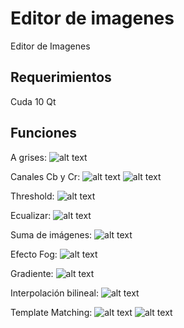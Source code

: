# Editor de imagenes
Editor de Imagenes

## Requerimientos
Cuda 10
Qt 

## Funciones

A grises:
![alt text](https://github.com/Kath17/TopicosComputacionGrafica/EDITOR/screens/imagen1.png)

Canales Cb y Cr:
![alt text](https://github.com/Kath17/TopicosComputacionGrafica/EDITOR/screens/imagen10.png)
![alt text](https://github.com/Kath17/TopicosComputacionGrafica/EDITOR/screens/imagen11.png)

Threshold:
![alt text](https://github.com/Kath17/TopicosComputacionGrafica/EDITOR/screens/imagen2.png)

Ecualizar:
![alt text](https://github.com/Kath17/TopicosComputacionGrafica/EDITOR/screens/imagen3.png)

Suma de imágenes:
![alt text](https://github.com/Kath17/TopicosComputacionGrafica/EDITOR/screens/imagen4.png)

Efecto Fog:
![alt text](https://github.com/Kath17/TopicosComputacionGrafica/EDITOR/screens/imagen5.png)

Gradiente:
![alt text](https://github.com/Kath17/TopicosComputacionGrafica/EDITOR/screens/imagen6.png)

Interpolación bilineal:
![alt text](https://github.com/Kath17/TopicosComputacionGrafica/EDITOR/screens/imagen7.png)

Template Matching:
![alt text](https://github.com/Kath17/TopicosComputacionGrafica/EDITOR/screens/imagen8.png)
![alt text](https://github.com/Kath17/TopicosComputacionGrafica/EDITOR/screens/imagen9.png)
